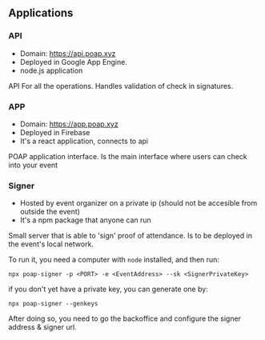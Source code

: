 ## Applications

### API

- Domain: https://api.poap.xyz
- Deployed in Google App Engine.
- node.js application

API For all the operations. Handles validation of check in signatures.

### APP

- Domain: https://app.poap.xyz
- Deployed in Firebase
- It's a react application, connects to api

POAP application interface. Is the main interface where users can check into your event

### Signer

- Hosted by event organizer on a private ip (should not be accesible from outside the event)
- It's a npm package that anyone can run

Small server that is able to 'sign' proof of attendance. Is to be deployed in the event's local network.

To run it, you need a computer with `node` installed, and then run:

```
npx poap-signer -p <PORT> -e <EventAddress> --sk <SignerPrivateKey>
```

if you don't yet have a private key, you can generate one by:

```
npx poap-signer --genkeys
```

After doing so, you need to go the backoffice and configure the signer address & signer url.
